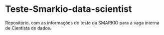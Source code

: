 # Teste-Smarkio-data-scientist
Repositório,  com as informações do teste da SMARKIO para a vaga interna de Cientista de dados.

